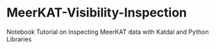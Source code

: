 # MeerKAT-Visibility-Inspection
Notebook Tutorial on Inspecting MeerKAT data with Katdal and Python Libraries 
